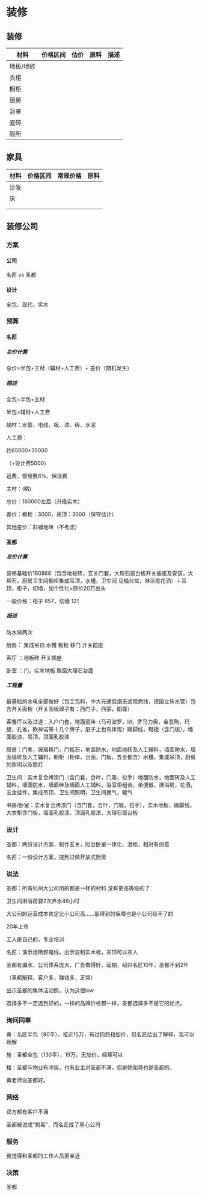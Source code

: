 # 装修

## 装修

| 材料      | 价格区间 | 估价 | 原料 | 描述 |
| --------- | -------- | ---- | ---- | ---- |
| 地板/地砖 |          |      |      |      |
| 衣柜      |          |      |      |      |
| 橱柜      |          |      |      |      |
| 厨房      |          |      |      |      |
| 浴室      |          |      |      |      |
| 瓷砖      |          |      |      |      |
| 厕所      |          |      |      |      |



## 家具

| 材料 | 价格区间 | 常规价格 | 原料 |
| ---- | -------- | -------- | ---- |
| 沙发 |          |          |      |
| 床   |          |          |      |
|      |          |          |      |
|      |          |          |      |



## 装修公司

### 方案

#### 公司

名匠 vs 圣都

#### 设计

全包、现代、实木

### 预算

#### 名匠

##### 总价计算

总价=半包+主材（辅材+人工费）+ 差价（随机发生）

##### 描述

全包=半包+主材

半包=辅材+人工费

辅材：水管、电线、板、漆、砖、水泥

人工费：

约65000+35000

（+设计费5000）

运费、管理费8%、保洁费

主材：(略)

总价：180000左后（升级实木）

差价：橱柜：3000，吊顶：3000（保守估计）

其他差价：斜铺地砖（不考虑）



#### 圣都

##### 总价计算

装修基础价160868（包含地板砖，玄关门套，大理石窗台板开关插座及安装，大理石，厨房卫生间橱柜集成吊顶，水槽，卫生间 马桶台盆，淋浴房花洒）＋吊顶，柜子，切墙，加个性化=原价20万出头



一般价格：柜子 657，切墙 121



##### 描述

防水做两次

厨房： 集成吊顶 水槽 橱柜 移门  开关插座

客厅 ：地板砖  开关插座

卧室 ：门，实木地板 飘窗大理石台面



##### 工程量

最基础的水电全部做好（包工包料，中大元通低烟无卤阻燃线，德国立乐水管）包含开关面板（开关面板牌子有：西门子，西蒙，朗尊）



客餐厅以及过道：入户门套，地面瓷砖（马可波罗，ld，罗马力奥，金意陶，玛缇，孔雀，欧神诺等十几个牌子，册子上也有体现）踢脚线，鞋柜（含门板），墙面胶漆，吊顶，顶面乳胶漆



厨房：门套，玻璃移门，门槛石，地面防水，地面地砖及人工辅料，墙面防水，墙面墙砖及人工辅料，橱柜（柜体，台面，门板，五金都含）水槽，集成吊顶，厨房的照明以及筒灯



卫生间：实木复合烤漆门（含门套，合叶，门吸，拉手）地面防水，地面砖及人工辅料，墙面防水，墙面砖及墙面人工辅料，浴室柜组合，坐便器，淋浴房，花洒，五金挂件，集成吊顶，卫生间照明，卫生间换气，暖气



书房/卧室：实木复合烤漆门（含门套，合叶，门吸，拉手），实木地板，踢脚线，大衣柜含门板，墙面乳胶漆，顶面乳胶漆，大理石窗台板



### 设计

圣都：两份设计方案、制作玄关，阳台卧室一体化、酒柜，相对有创意

名匠：一份设计方案，提到过做开放式厨房



### 说法

圣都：所有杭州大公司用的都是一样的材料  没有更高等级的了

卫生间淋浴房要2次养水48小时

大公司的运营成本肯定比小公司高……那得到的保障也是小公司给不了的

20年上市

工人是自己的，专业培训



名匠：演示烧阻燃电线，出示自制实木板，吊顶可以吊人

圣都有漏水，公司体系庞大，广告做得好，延期，绍兴名匠10年，圣都不到2年

（圣都解释，客户多，赚钱多，正常）

出示圣都的集体活动照，认为这很low

选择多不一定选到好的，一样的品牌价格都一样，圣都选择多不是它的优点。



### 询问同事

黄：名匠半包（90平），接近15万，有过抱怨和加价，但名匠给出了解释，我可以理解

施：圣都全包（130平），19万，无加价，经理可以

楼：圣都与物业有冲突，也有业主对圣都不满，但是她和蒋也是圣都的。



黄老师说圣都好。



### 网络

双方都有客户不满

圣都被说成“剩毒”，而名匠成了黑心公司



### 服务

我觉得和圣都的工作人员更亲近



### 决策

圣都 